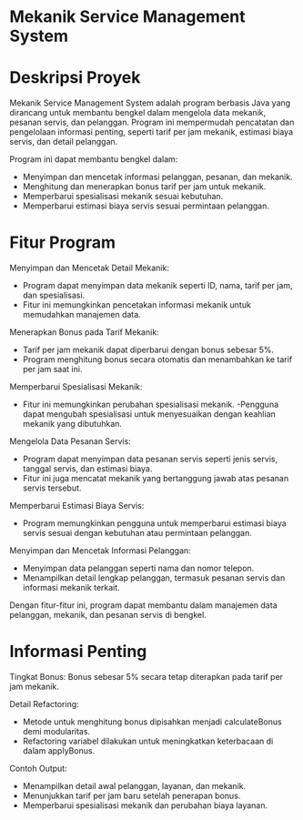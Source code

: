 # Mekanik Service Management System

# Deskripsi Proyek
Mekanik Service Management System adalah program berbasis Java yang dirancang untuk membantu bengkel dalam mengelola data mekanik, pesanan servis, dan pelanggan. Program ini mempermudah pencatatan dan pengelolaan informasi penting, seperti tarif per jam mekanik, estimasi biaya servis, dan detail pelanggan.

Program ini dapat membantu bengkel dalam:

- Menyimpan dan mencetak informasi pelanggan, pesanan, dan mekanik.
- Menghitung dan menerapkan bonus tarif per jam untuk mekanik.
- Memperbarui spesialisasi mekanik sesuai kebutuhan.
- Memperbarui estimasi biaya servis sesuai permintaan pelanggan.
# Fitur Program
Menyimpan dan Mencetak Detail Mekanik:

- Program dapat menyimpan data mekanik 
seperti ID, nama, tarif per jam, dan spesialisasi.
- Fitur ini memungkinkan pencetakan informasi mekanik untuk memudahkan manajemen data.

Menerapkan Bonus pada Tarif Mekanik:
- Tarif per jam mekanik dapat diperbarui dengan bonus sebesar 5%.
- Program menghitung bonus secara otomatis dan menambahkan ke tarif per jam saat ini.

Memperbarui Spesialisasi Mekanik:
- Fitur ini memungkinkan perubahan spesialisasi mekanik.
-Pengguna dapat mengubah spesialisasi untuk menyesuaikan dengan keahlian mekanik yang dibutuhkan.

Mengelola Data Pesanan Servis:
- Program dapat menyimpan data pesanan servis seperti jenis servis, tanggal servis, dan estimasi biaya.
- Fitur ini juga mencatat mekanik yang bertanggung jawab atas pesanan servis tersebut.

Memperbarui Estimasi Biaya Servis:
- Program memungkinkan pengguna untuk memperbarui estimasi biaya servis sesuai dengan kebutuhan atau permintaan pelanggan.

Menyimpan dan Mencetak Informasi Pelanggan:
- Menyimpan data pelanggan seperti nama dan nomor telepon.
- Menampilkan detail lengkap pelanggan, termasuk pesanan servis dan informasi mekanik terkait.

Dengan fitur-fitur ini, program dapat membantu dalam manajemen data pelanggan, mekanik, dan pesanan servis di bengkel.

# Informasi Penting
Tingkat Bonus: Bonus sebesar 5% secara tetap diterapkan pada tarif per jam mekanik.

Detail Refactoring:
- Metode untuk menghitung bonus dipisahkan menjadi calculateBonus demi modularitas.
- Refactoring variabel dilakukan untuk meningkatkan keterbacaan di dalam applyBonus.

Contoh Output:
- Menampilkan detail awal pelanggan, layanan, dan mekanik.
- Menunjukkan tarif per jam baru setelah penerapan bonus.
- Memperbarui spesialisasi mekanik dan perubahan biaya layanan.